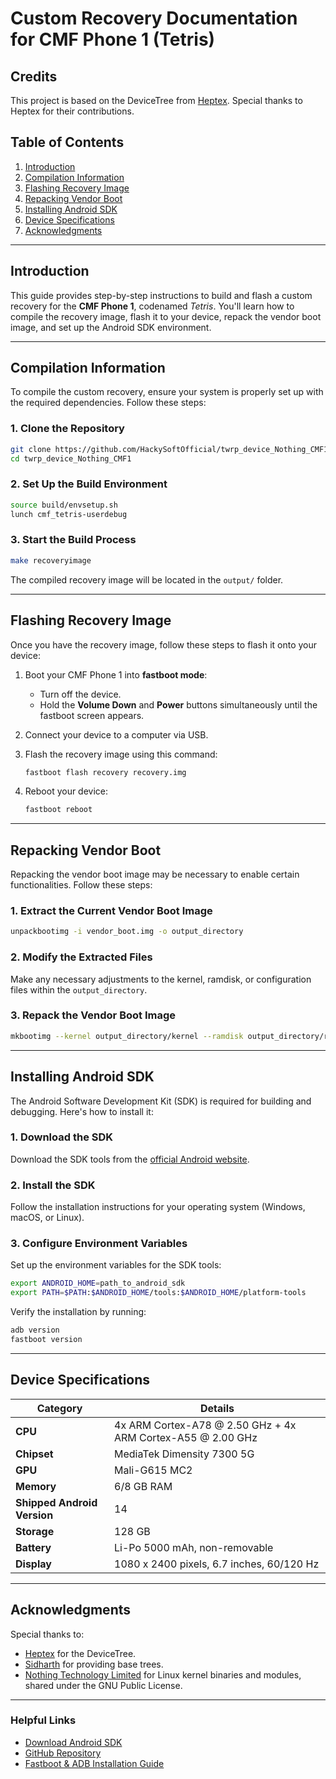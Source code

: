 # Custom Recovery Documentation for CMF Phone 1 (Tetris)

## Credits
This project is based on the DeviceTree from [Heptex](https://github.com/Heptex). Special thanks to Heptex for their contributions.

## Table of Contents
1. [Introduction](#introduction)
2. [Compilation Information](#compilation-information)
3. [Flashing Recovery Image](#flashing-recovery-image)
4. [Repacking Vendor Boot](#repacking-vendor-boot)
5. [Installing Android SDK](#installing-android-sdk)
6. [Device Specifications](#device-specifications)
7. [Acknowledgments](#acknowledgments)

---

## Introduction
This guide provides step-by-step instructions to build and flash a custom recovery for the **CMF Phone 1**, codenamed *Tetris*. You'll learn how to compile the recovery image, flash it to your device, repack the vendor boot image, and set up the Android SDK environment.

---

## Compilation Information

To compile the custom recovery, ensure your system is properly set up with the required dependencies. Follow these steps:

### 1. Clone the Repository
```bash
git clone https://github.com/HackySoftOfficial/twrp_device_Nothing_CMF1
cd twrp_device_Nothing_CMF1
```

### 2. Set Up the Build Environment
```bash
source build/envsetup.sh
lunch cmf_tetris-userdebug
```

### 3. Start the Build Process
```bash
make recoveryimage
```

The compiled recovery image will be located in the `output/` folder.

---

## Flashing Recovery Image

Once you have the recovery image, follow these steps to flash it onto your device:

1. Boot your CMF Phone 1 into **fastboot mode**:
   - Turn off the device.
   - Hold the **Volume Down** and **Power** buttons simultaneously until the fastboot screen appears.

2. Connect your device to a computer via USB.

3. Flash the recovery image using this command:
   ```bash
   fastboot flash recovery recovery.img
   ```

4. Reboot your device:
   ```bash
   fastboot reboot
   ```

---

## Repacking Vendor Boot

Repacking the vendor boot image may be necessary to enable certain functionalities. Follow these steps:

### 1. Extract the Current Vendor Boot Image
```bash
unpackbootimg -i vendor_boot.img -o output_directory
```

### 2. Modify the Extracted Files
Make any necessary adjustments to the kernel, ramdisk, or configuration files within the `output_directory`.

### 3. Repack the Vendor Boot Image
```bash
mkbootimg --kernel output_directory/kernel --ramdisk output_directory/ramdisk.img -o new_vendor_boot.img
```

---

## Installing Android SDK

The Android Software Development Kit (SDK) is required for building and debugging. Here's how to install it:

### 1. Download the SDK
Download the SDK tools from the [official Android website](https://developer.android.com/studio).

### 2. Install the SDK
Follow the installation instructions for your operating system (Windows, macOS, or Linux).

### 3. Configure Environment Variables
Set up the environment variables for the SDK tools:
```bash
export ANDROID_HOME=path_to_android_sdk
export PATH=$PATH:$ANDROID_HOME/tools:$ANDROID_HOME/platform-tools
```

Verify the installation by running:
```bash
adb version
fastboot version
```

---

## Device Specifications

| **Category**        | **Details**                               |
|----------------------|-------------------------------------------|
| **CPU**             | 4x ARM Cortex-A78 @ 2.50 GHz + 4x ARM Cortex-A55 @ 2.00 GHz |
| **Chipset**         | MediaTek Dimensity 7300 5G                |
| **GPU**             | Mali-G615 MC2                             |
| **Memory**          | 6/8 GB RAM                                |
| **Shipped Android Version** | 14                                |
| **Storage**         | 128 GB                                    |
| **Battery**         | Li-Po 5000 mAh, non-removable             |
| **Display**         | 1080 x 2400 pixels, 6.7 inches, 60/120 Hz |

---

## Acknowledgments

Special thanks to:
- [Heptex](https://github.com/Heptex) for the DeviceTree.
- [Sidharth](https://github.com/sidharthify) for providing base trees.
- [Nothing Technology Limited](https://github.com/NothingOSS) for Linux kernel binaries and modules, shared under the GNU Public License.

--- 

### Helpful Links
- [Download Android SDK](https://developer.android.com/studio)
- [GitHub Repository](https://github.com/YourRepo/CustomRecovery)
- [Fastboot & ADB Installation Guide](https://developer.android.com/studio/releases/platform-tools)

